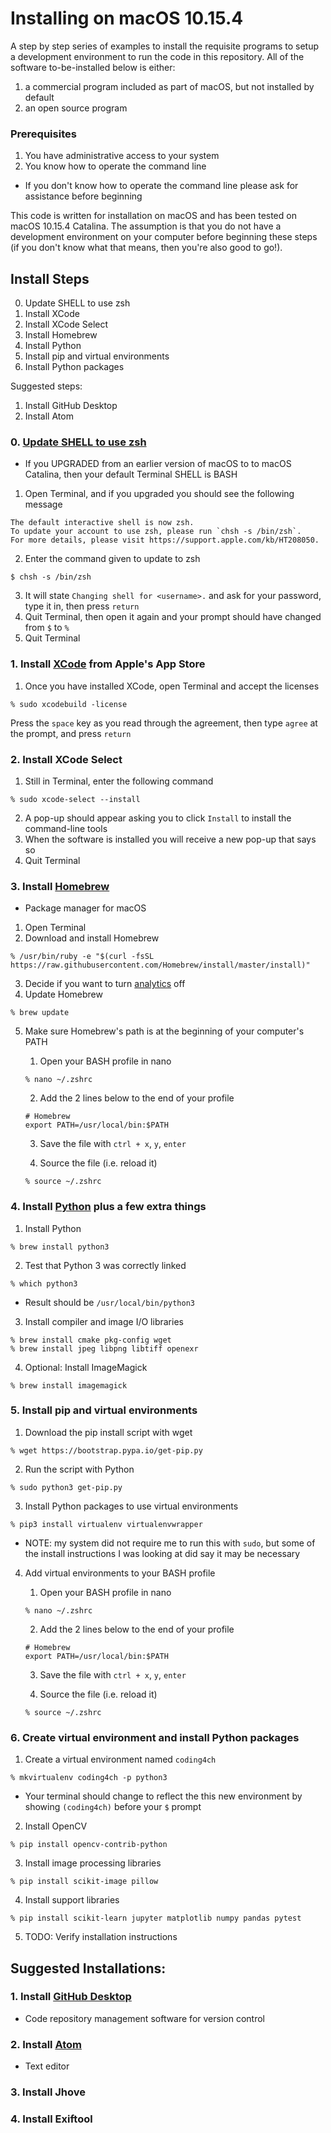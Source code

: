 # Installing on macOS 10.15.4

A step by step series of examples to install the requisite programs to setup a development environment to run the code in this repository. All of the software to-be-installed below is either:
1. a commercial program included as part of macOS, but not installed by default
1. an open source program

### Prerequisites

1. You have administrative access to your system
1. You know how to operate the command line
  - If you don't know how to operate the command line please ask for assistance before beginning

This code is written for installation on macOS and has been tested on macOS 10.15.4 Catalina. The assumption is that you do not have a development environment on your computer before beginning these steps (if you don't know what that means, then you're also good to go!).


## Install Steps

0. Update SHELL to use zsh
1. Install XCode
2. Install XCode Select
3. Install Homebrew
4. Install Python
5. Install pip and virtual environments
6. Install Python packages

Suggested steps:
1. Install GitHub Desktop
2. Install Atom

### 0. [Update SHELL to use zsh](https://support.apple.com/kb/HT208050)
- If you UPGRADED from an earlier version of macOS to to macOS Catalina, then your default Terminal SHELL is BASH
1. Open Terminal, and if you upgraded you should see the following message
```
The default interactive shell is now zsh.
To update your account to use zsh, please run `chsh -s /bin/zsh`.
For more details, please visit https://support.apple.com/kb/HT208050.
```
2. Enter the command given to update to zsh
```
$ chsh -s /bin/zsh
```
3. It will state `Changing shell for <username>.` and ask for your password, type it in, then press `return`
4. Quit Terminal, then open it again and your prompt should have changed from `$` to `%`
5. Quit Terminal

### 1. Install [XCode](https://apps.apple.com/us/app/xcode/id497799835?mt=12) from Apple's App Store
1. Once you have installed XCode, open Terminal and accept the licenses
```
% sudo xcodebuild -license
```
Press the `space` key as you read through the agreement, then type `agree` at the prompt, and press `return`

### 2. Install XCode Select
1. Still in Terminal, enter the following command
```
% sudo xcode-select --install
```
2. A pop-up should appear asking you to click `Install` to install the command-line tools
3. When the software is installed you will receive a new pop-up that says so
4. Quit Terminal

### 3. Install [Homebrew](https://brew.sh)
* Package manager for macOS
1. Open Terminal
2. Download and install Homebrew
```
% /usr/bin/ruby -e "$(curl -fsSL https://raw.githubusercontent.com/Homebrew/install/master/install)"
```
3. Decide if you want to turn [analytics](https://docs.brew.sh/Analytics) off
4. Update Homebrew
```
% brew update
```
5. Make sure Homebrew's path is at the beginning of your computer's PATH

   1. Open your BASH profile in nano
   ```
   % nano ~/.zshrc
   ```
   2. Add the 2 lines below to the end of your profile
   ```
   # Homebrew
   export PATH=/usr/local/bin:$PATH
   ```
   3. Save the file with `ctrl + x`, `y`, `enter`

   4. Source the file (i.e. reload it)
   ```
   % source ~/.zshrc
   ```

### 4. Install [Python](https://python.org) plus a few extra things
1. Install Python
```
% brew install python3
```
2. Test that Python 3 was correctly linked
```
% which python3
```
   - Result should be `/usr/local/bin/python3`
3. Install compiler and image I/O libraries
```
% brew install cmake pkg-config wget
% brew install jpeg libpng libtiff openexr
```
4. Optional: Install ImageMagick
```
% brew install imagemagick
```

### 5. Install pip and virtual environments
1. Download the pip install script with wget
```
% wget https://bootstrap.pypa.io/get-pip.py
```
2. Run the script with Python
```
% sudo python3 get-pip.py
```
3. Install Python packages to use virtual environments
```
% pip3 install virtualenv virtualenvwrapper
```
  - NOTE: my system did not require me to run this with `sudo`, but some of the install instructions I was looking at did say it may be necessary
4. Add virtual environments to your BASH profile

   1. Open your BASH profile in nano
   ```
   % nano ~/.zshrc
   ```
   2. Add the 2 lines below to the end of your profile
   ```
   # Homebrew
   export PATH=/usr/local/bin:$PATH
   ```
   3. Save the file with `ctrl + x`, `y`, `enter`

   4. Source the file (i.e. reload it)
   ```
   % source ~/.zshrc
   ```

### 6. Create virtual environment and install Python packages
1. Create a virtual environment named `coding4ch`
```
% mkvirtualenv coding4ch -p python3
```
   - Your terminal should change to reflect the this new environment by showing `(coding4ch)` before your `$` prompt
2. Install OpenCV
```
% pip install opencv-contrib-python
```
3. Install image processing libraries
```
% pip install scikit-image pillow
```
4. Install support libraries
```
% pip install scikit-learn jupyter matplotlib numpy pandas pytest
```
5. TODO: Verify installation instructions

## Suggested Installations:

### 1. Install [GitHub Desktop](https://desktop.github.com)
* Code repository management software for version control

### 2. Install [Atom](https://atom.io)
* Text editor

### 3. Install Jhove
### 4. Install Exiftool
